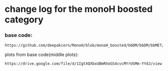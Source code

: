 # change log for the monoH boosted category

### base code: 
```
https://github.com/deepakcern/MonoH/blob/monoH_boosted/bbDM/bbDM/bbMET/bbMETBranchReader.py
```

plots from base code(middle plots): 
```
https://drive.google.com/file/d/1IgtXQXbxUBmRXoGS4cvcMYrUSMm-YYdJ/view
```
